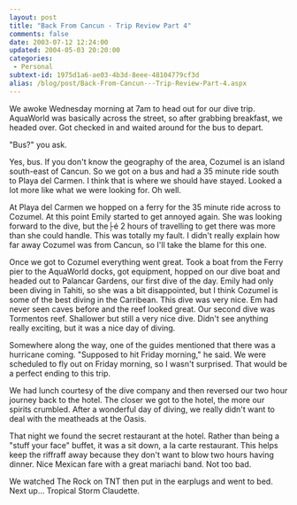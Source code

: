 ```yaml
---
layout: post
title: "Back From Cancun - Trip Review Part 4"
comments: false
date: 2003-07-12 12:24:00
updated: 2004-05-03 20:20:00
categories:
 - Personal
subtext-id: 1975d1a6-ae03-4b3d-8eee-48104779cf3d
alias: /blog/post/Back-From-Cancun---Trip-Review-Part-4.aspx
---
```



We awoke Wednesday morning at 7am to head out for our dive trip. AquaWorld was basically across the street, so after grabbing breakfast, we headed over. Got checked in and waited around for the bus to depart.

"Bus?" you ask.

Yes, bus. If you don't know the geography of the area, Cozumel is an island south-east of Cancun. So we got on a bus and had a 35 minute ride south to Playa del Carmen. I think that is where we should have stayed. Looked a lot more like what we were looking for. Oh well.

At Playa del Carmen we hopped on a ferry for the 35 minute ride across to Cozumel. At this point Emily started to get annoyed again. She was looking forward to the dive, but the├é 2 hours of travelling to get there was more than she could handle. This was totally my fault. I didn't really explain how far away Cozumel was from Cancun, so I'll take the blame for this one.

Once we got to Cozumel everything went great. Took a boat from the Ferry pier to the AquaWorld docks, got equipment, hopped on our dive boat and headed out to Palancar Gardens, our first dive of the day. Emily had only been diving in Tahiti, so she was a bit disappointed, but I think Cozumel is some of the best diving in the Carribean. This dive was very nice. Em had never seen caves before and the reef looked great. Our second dive was Tormentos reef. Shallower but still a very nice dive. Didn't see anything really exciting, but it was a nice day of diving.

Somewhere along the way, one of the guides mentioned that there was a hurricane coming. "Supposed to hit Friday morning," he said. We were scheduled to fly out on Friday morning, so I wasn't surprised. That would be a perfect ending to this trip.

We had lunch courtesy of the dive company and then reversed our two hour journey back to the hotel. The closer we got to the hotel, the more our spirits crumbled. After a wonderful day of diving, we really didn't want to deal with the meatheads at the Oasis.

That night we found the secret restaurant at the hotel. Rather than being a "stuff your face" buffet, it was a sit down, a la carte restaurant. This helps keep the riffraff away because they don't want to blow two hours having dinner. Nice Mexican fare with a great mariachi band. Not too bad.

We watched The Rock on TNT then put in the earplugs and went to bed. Next up... Tropical Storm Claudette.
